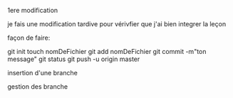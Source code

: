 1ere modification

je fais une modification tardive pour vérivfier que j'ai bien integrer la leçon


façon de faire:

git init
touch nomDeFichier
git add nomDeFichier
git commit -m"ton message"
git status
git push -u origin master

insertion d'une branche

gestion des branche
